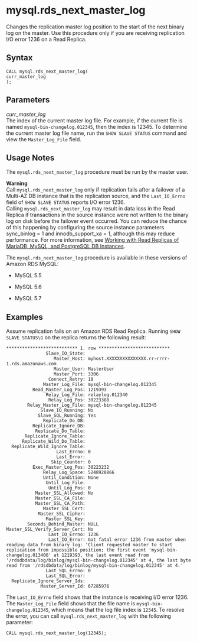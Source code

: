 # mysql\.rds\_next\_master\_log<a name="mysql_rds_next_master_log"></a>

Changes the replication master log position to the start of the next binary log on the master\. Use this procedure only if you are receiving replication I/O error 1236 on a Read Replica\.

## Syntax<a name="mysql_rds_next_master_log-syntax"></a>

```
CALL mysql.rds_next_master_log(
curr_master_log
);
```

## Parameters<a name="mysql_rds_next_master_log-parameters"></a>

 *curr\_master\_log*   
The index of the current master log file\. For example, if the current file is named `mysql-bin-changelog.012345`, then the index is 12345\. To determine the current master log file name, run the `SHOW SLAVE STATUS` command and view the `Master_Log_File` field\.

## Usage Notes<a name="mysql_rds_next_master_log-usage-notes"></a>

The `mysql.rds_next_master_log` procedure must be run by the master user\. 

**Warning**  
Call `mysql.rds_next_master_log` only if replication fails after a failover of a Multi\-AZ DB instance that is the replication source, and the `Last_IO_Errno` field of `SHOW SLAVE STATUS` reports I/O error 1236\.  
Calling `mysql.rds_next_master_log` may result in data loss in the Read Replica if transactions in the source instance were not written to the binary log on disk before the failover event occurred\. You can reduce the chance of this happening by configuring the source instance parameters sync\_binlog = 1 and innodb\_support\_xa = 1, although this may reduce performance\. For more information, see [Working with Read Replicas of MariaDB, MySQL, and PostgreSQL DB Instances](USER_ReadRepl.md)\.

The `mysql.rds_next_master_log` procedure is available in these versions of Amazon RDS MySQL:

+ MySQL 5\.5

+ MySQL 5\.6

+ MySQL 5\.7

## Examples<a name="mysql_rds_next_master_log-examples"></a>

Assume replication fails on an Amazon RDS Read Replica\. Running `SHOW SLAVE STATUS\G` on the replica returns the following result:

```
*************************** 1. row ***************************
               Slave_IO_State:
                  Master_Host: myhost.XXXXXXXXXXXXXXX.rr-rrrr-1.rds.amazonaws.com
                  Master_User: MasterUser
                  Master_Port: 3306
                Connect_Retry: 10
              Master_Log_File: mysql-bin-changelog.012345
          Read_Master_Log_Pos: 1219393
               Relay_Log_File: relaylog.012340
                Relay_Log_Pos: 30223388
        Relay_Master_Log_File: mysql-bin-changelog.012345
             Slave_IO_Running: No
            Slave_SQL_Running: Yes
              Replicate_Do_DB:
          Replicate_Ignore_DB:
           Replicate_Do_Table:
       Replicate_Ignore_Table:
      Replicate_Wild_Do_Table:
  Replicate_Wild_Ignore_Table:
                   Last_Errno: 0
                   Last_Error:
                 Skip_Counter: 0
          Exec_Master_Log_Pos: 30223232
              Relay_Log_Space: 5248928866
              Until_Condition: None
               Until_Log_File:
                Until_Log_Pos: 0
           Master_SSL_Allowed: No
           Master_SSL_CA_File:
           Master_SSL_CA_Path:
              Master_SSL_Cert:
            Master_SSL_Cipher:
               Master_SSL_Key:
        Seconds_Behind_Master: NULL
Master_SSL_Verify_Server_Cert: No
                Last_IO_Errno: 1236
                Last_IO_Error: Got fatal error 1236 from master when reading data from binary log: 'Client requested master to start replication from impossible position; the first event 'mysql-bin-changelog.013406' at 1219393, the last event read from '/rdsdbdata/log/binlog/mysql-bin-changelog.012345' at 4, the last byte read from '/rdsdbdata/log/binlog/mysql-bin-changelog.012345' at 4.'
               Last_SQL_Errno: 0
               Last_SQL_Error:
  Replicate_Ignore_Server_Ids:
             Master_Server_Id: 67285976
```

The `Last_IO_Errno` field shows that the instance is receiving I/O error 1236\. The `Master_Log_File` field shows that the file name is `mysql-bin-changelog.012345`, which means that the log file index is `12345`\. To resolve the error, you can call `mysql.rds_next_master_log` with the following parameter:

```
CALL mysql.rds_next_master_log(12345);
```